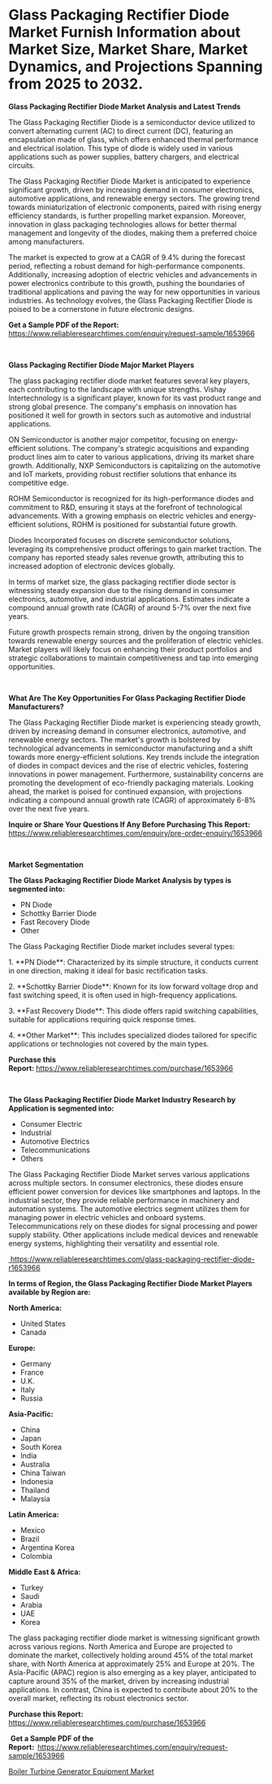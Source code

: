 <p><h1>Glass Packaging Rectifier Diode Market Furnish Information about Market Size, Market Share, Market Dynamics, and Projections Spanning from 2025 to 2032.</h1></p><p><strong>Glass Packaging Rectifier Diode Market Analysis and Latest Trends</strong></p>
<p><p>The Glass Packaging Rectifier Diode is a semiconductor device utilized to convert alternating current (AC) to direct current (DC), featuring an encapsulation made of glass, which offers enhanced thermal performance and electrical isolation. This type of diode is widely used in various applications such as power supplies, battery chargers, and electrical circuits.</p><p>The Glass Packaging Rectifier Diode Market is anticipated to experience significant growth, driven by increasing demand in consumer electronics, automotive applications, and renewable energy sectors. The growing trend towards miniaturization of electronic components, paired with rising energy efficiency standards, is further propelling market expansion. Moreover, innovation in glass packaging technologies allows for better thermal management and longevity of the diodes, making them a preferred choice among manufacturers.</p><p>The market is expected to grow at a CAGR of 9.4% during the forecast period, reflecting a robust demand for high-performance components. Additionally, increasing adoption of electric vehicles and advancements in power electronics contribute to this growth, pushing the boundaries of traditional applications and paving the way for new opportunities in various industries. As technology evolves, the Glass Packaging Rectifier Diode is poised to be a cornerstone in future electronic designs.</p></p>
<p><strong>Get a Sample PDF of the Report:&nbsp;</strong> <a href="https://www.reliableresearchtimes.com/enquiry/request-sample/1653966?utm_campaign=2531&utm_medium=2&utm_source=Github&utm_content=ia&utm_term=08032025&utm_id=glass-packaging-rectifier-diode">https://www.reliableresearchtimes.com/enquiry/request-sample/1653966</a></p>
<p>&nbsp;</p>
<p><strong>Glass Packaging Rectifier Diode Major Market Players</strong></p>
<p><p>The glass packaging rectifier diode market features several key players, each contributing to the landscape with unique strengths. Vishay Intertechnology is a significant player, known for its vast product range and strong global presence. The company's emphasis on innovation has positioned it well for growth in sectors such as automotive and industrial applications.</p><p>ON Semiconductor is another major competitor, focusing on energy-efficient solutions. The company's strategic acquisitions and expanding product lines aim to cater to various applications, driving its market share growth. Additionally, NXP Semiconductors is capitalizing on the automotive and IoT markets, providing robust rectifier solutions that enhance its competitive edge.</p><p>ROHM Semiconductor is recognized for its high-performance diodes and commitment to R&D, ensuring it stays at the forefront of technological advancements. With a growing emphasis on electric vehicles and energy-efficient solutions, ROHM is positioned for substantial future growth.</p><p>Diodes Incorporated focuses on discrete semiconductor solutions, leveraging its comprehensive product offerings to gain market traction. The company has reported steady sales revenue growth, attributing this to increased adoption of electronic devices globally.</p><p>In terms of market size, the glass packaging rectifier diode sector is witnessing steady expansion due to the rising demand in consumer electronics, automotive, and industrial applications. Estimates indicate a compound annual growth rate (CAGR) of around 5-7% over the next five years.</p><p>Future growth prospects remain strong, driven by the ongoing transition towards renewable energy sources and the proliferation of electric vehicles. Market players will likely focus on enhancing their product portfolios and strategic collaborations to maintain competitiveness and tap into emerging opportunities.</p></p>
<p>&nbsp;</p>
<p><strong>What Are The Key Opportunities For Glass Packaging Rectifier Diode Manufacturers?</strong></p>
<p><p>The Glass Packaging Rectifier Diode market is experiencing steady growth, driven by increasing demand in consumer electronics, automotive, and renewable energy sectors. The market's growth is bolstered by technological advancements in semiconductor manufacturing and a shift towards more energy-efficient solutions. Key trends include the integration of diodes in compact devices and the rise of electric vehicles, fostering innovations in power management. Furthermore, sustainability concerns are promoting the development of eco-friendly packaging materials. Looking ahead, the market is poised for continued expansion, with projections indicating a compound annual growth rate (CAGR) of approximately 6-8% over the next five years.</p></p>
<p><strong>Inquire or Share Your Questions If Any Before Purchasing This Report:</strong> <a href="https://www.reliableresearchtimes.com/enquiry/pre-order-enquiry/1653966?utm_campaign=2531&utm_medium=2&utm_source=Github&utm_content=ia&utm_term=08032025&utm_id=glass-packaging-rectifier-diode">https://www.reliableresearchtimes.com/enquiry/pre-order-enquiry/1653966</a></p>
<p>&nbsp;</p>
<p><strong>Market Segmentation</strong></p>
<p><strong>The Glass Packaging Rectifier Diode Market Analysis by types is segmented into:</strong></p>
<p><ul><li>PN Diode</li><li>Schottky Barrier Diode</li><li>Fast Recovery Diode</li><li>Other</li></ul></p>
<p><p>The Glass Packaging Rectifier Diode market includes several types: </p><p>1. **PN Diode**: Characterized by its simple structure, it conducts current in one direction, making it ideal for basic rectification tasks.  </p><p>2. **Schottky Barrier Diode**: Known for its low forward voltage drop and fast switching speed, it is often used in high-frequency applications.  </p><p>3. **Fast Recovery Diode**: This diode offers rapid switching capabilities, suitable for applications requiring quick response times.  </p><p>4. **Other Market**: This includes specialized diodes tailored for specific applications or technologies not covered by the main types.</p></p>
<p><strong>Purchase this Report:&nbsp;</strong><a href="https://www.reliableresearchtimes.com/purchase/1653966?utm_campaign=2531&utm_medium=2&utm_source=Github&utm_content=ia&utm_term=08032025&utm_id=glass-packaging-rectifier-diode">https://www.reliableresearchtimes.com/purchase/1653966</a></p>
<p>&nbsp;</p>
<p><strong>The Glass Packaging Rectifier Diode Market Industry Research by Application is segmented into:</strong></p>
<p><ul><li>Consumer Electric</li><li>Industrial</li><li>Automotive Electrics</li><li>Telecommunications</li><li>Others</li></ul></p>
<p><p>The Glass Packaging Rectifier Diode Market serves various applications across multiple sectors. In consumer electronics, these diodes ensure efficient power conversion for devices like smartphones and laptops. In the industrial sector, they provide reliable performance in machinery and automation systems. The automotive electrics segment utilizes them for managing power in electric vehicles and onboard systems. Telecommunications rely on these diodes for signal processing and power supply stability. Other applications include medical devices and renewable energy systems, highlighting their versatility and essential role.</p></p>
<p><a href="https://www.reliableresearchtimes.com/glass-packaging-rectifier-diode-r1653966?utm_campaign=2531&utm_medium=2&utm_source=Github&utm_content=ia&utm_term=08032025&utm_id=glass-packaging-rectifier-diode">&nbsp;https://www.reliableresearchtimes.com/glass-packaging-rectifier-diode-r1653966</a></p>
<p><strong>In terms of Region, the Glass Packaging Rectifier Diode Market Players available by Region are:</strong></p>
<p>
    <p> <strong> North America: </strong>
        <ul>
            <li>United States</li>
            <li>Canada</li>
        </ul>
        </p> 
    <p> <strong> Europe: </strong>
        <ul>
            <li>Germany</li>
            <li>France</li>
            <li>U.K.</li>
            <li>Italy</li>
            <li>Russia</li>
        </ul>
        </p> 
    <p> <strong> Asia-Pacific: </strong>
        <ul>
            <li>China</li>
            <li>Japan</li>
            <li>South Korea</li>
            <li>India</li>
            <li>Australia</li>
            <li>China Taiwan</li>
            <li>Indonesia</li>
            <li>Thailand</li>
            <li>Malaysia</li>
        </ul>
        </p> 
    <p> <strong> Latin America: </strong>
        <ul>
            <li>Mexico</li>
            <li>Brazil</li>
            <li>Argentina Korea</li>
            <li>Colombia</li>
        </ul>
        </p> 
    <p> <strong> Middle East & Africa: </strong>
        <ul>
            <li>Turkey</li>
            <li>Saudi</li>
            <li>Arabia</li>
            <li>UAE</li>
            <li>Korea</li>
        </ul>
    </p>
    </p>
<p><p>The glass packaging rectifier diode market is witnessing significant growth across various regions. North America and Europe are projected to dominate the market, collectively holding around 45% of the total market share, with North America at approximately 25% and Europe at 20%. The Asia-Pacific (APAC) region is also emerging as a key player, anticipated to capture around 35% of the market, driven by increasing industrial applications. In contrast, China is expected to contribute about 20% to the overall market, reflecting its robust electronics sector.</p></p>
<p><strong>Purchase this Report: </strong><a href="https://www.reliableresearchtimes.com/purchase/1653966?utm_campaign=2531&utm_medium=2&utm_source=Github&utm_content=ia&utm_term=08032025&utm_id=glass-packaging-rectifier-diode">https://www.reliableresearchtimes.com/purchase/1653966</a></p>
<p>&nbsp;<strong>Get a Sample PDF of the Report:&nbsp;&nbsp;</strong><a href="https://www.reliableresearchtimes.com/enquiry/request-sample/1653966?utm_campaign=2531&utm_medium=2&utm_source=Github&utm_content=ia&utm_term=08032025&utm_id=glass-packaging-rectifier-diode">https://www.reliableresearchtimes.com/enquiry/request-sample/1653966</a></p>
<p><strong></strong></p>
<p><p><a href="https://github.com/janraimondo83/Market-Research-Report-List-1/blob/main/boiler-turbine-generator-equipment-market.md?utm_campaign=2531&utm_medium=2&utm_source=Github&utm_content=ia&utm_term=08032025&utm_id=glass-packaging-rectifier-diode">Boiler Turbine Generator Equipment Market</a></p></p>